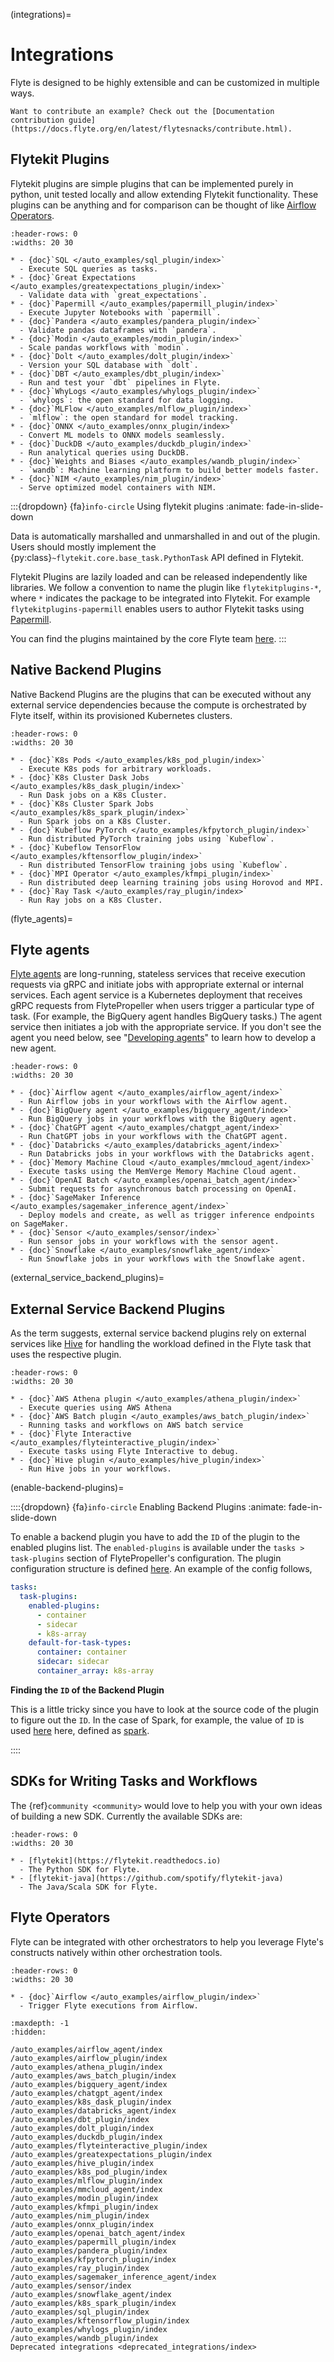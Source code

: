 (integrations)=

# Integrations

Flyte is designed to be highly extensible and can be customized in multiple ways.

```{note}
Want to contribute an example? Check out the [Documentation contribution guide](https://docs.flyte.org/en/latest/flytesnacks/contribute.html).
```

## Flytekit Plugins

Flytekit plugins are simple plugins that can be implemented purely in python, unit tested locally and allow extending
Flytekit functionality. These plugins can be anything and for comparison can be thought of like
[Airflow Operators](https://airflow.apache.org/docs/apache-airflow/stable/howto/operator/index.html).

```{list-table}
:header-rows: 0
:widths: 20 30

* - {doc}`SQL </auto_examples/sql_plugin/index>`
  - Execute SQL queries as tasks.
* - {doc}`Great Expectations </auto_examples/greatexpectations_plugin/index>`
  - Validate data with `great_expectations`.
* - {doc}`Papermill </auto_examples/papermill_plugin/index>`
  - Execute Jupyter Notebooks with `papermill`.
* - {doc}`Pandera </auto_examples/pandera_plugin/index>`
  - Validate pandas dataframes with `pandera`.
* - {doc}`Modin </auto_examples/modin_plugin/index>`
  - Scale pandas workflows with `modin`.
* - {doc}`Dolt </auto_examples/dolt_plugin/index>`
  - Version your SQL database with `dolt`.
* - {doc}`DBT </auto_examples/dbt_plugin/index>`
  - Run and test your `dbt` pipelines in Flyte.
* - {doc}`WhyLogs </auto_examples/whylogs_plugin/index>`
  - `whylogs`: the open standard for data logging.
* - {doc}`MLFlow </auto_examples/mlflow_plugin/index>`
  - `mlflow`: the open standard for model tracking.
* - {doc}`ONNX </auto_examples/onnx_plugin/index>`
  - Convert ML models to ONNX models seamlessly.
* - {doc}`DuckDB </auto_examples/duckdb_plugin/index>`
  - Run analytical queries using DuckDB.
* - {doc}`Weights and Biases </auto_examples/wandb_plugin/index>`
  - `wandb`: Machine learning platform to build better models faster.
* - {doc}`NIM </auto_examples/nim_plugin/index>`
  - Serve optimized model containers with NIM.
```

:::{dropdown} {fa}`info-circle` Using flytekit plugins
:animate: fade-in-slide-down

Data is automatically marshalled and unmarshalled in and out of the plugin. Users should mostly implement the
{py:class}`~flytekit.core.base_task.PythonTask` API defined in Flytekit.

Flytekit Plugins are lazily loaded and can be released independently like libraries. We follow a convention to name the
plugin like `flytekitplugins-*`, where `*` indicates the package to be integrated into Flytekit. For example
`flytekitplugins-papermill` enables users to author Flytekit tasks using [Papermill](https://papermill.readthedocs.io/en/latest/).

You can find the plugins maintained by the core Flyte team [here](https://github.com/flyteorg/flytekit/tree/master/plugins).
:::

## Native Backend Plugins

Native Backend Plugins are the plugins that can be executed without any external service dependencies because the compute is
orchestrated by Flyte itself, within its provisioned Kubernetes clusters.

```{list-table}
:header-rows: 0
:widths: 20 30

* - {doc}`K8s Pods </auto_examples/k8s_pod_plugin/index>`
  - Execute K8s pods for arbitrary workloads.
* - {doc}`K8s Cluster Dask Jobs </auto_examples/k8s_dask_plugin/index>`
  - Run Dask jobs on a K8s Cluster.
* - {doc}`K8s Cluster Spark Jobs </auto_examples/k8s_spark_plugin/index>`
  - Run Spark jobs on a K8s Cluster.
* - {doc}`Kubeflow PyTorch </auto_examples/kfpytorch_plugin/index>`
  - Run distributed PyTorch training jobs using `Kubeflow`.
* - {doc}`Kubeflow TensorFlow </auto_examples/kftensorflow_plugin/index>`
  - Run distributed TensorFlow training jobs using `Kubeflow`.
* - {doc}`MPI Operator </auto_examples/kfmpi_plugin/index>`
  - Run distributed deep learning training jobs using Horovod and MPI.
* - {doc}`Ray Task </auto_examples/ray_plugin/index>`
  - Run Ray jobs on a K8s Cluster.
```

(flyte_agents)=

## Flyte agents

[Flyte agents](https://docs.flyte.org/en/latest/flyte_agents/index.html) are long-running, stateless services that receive execution requests via gRPC and initiate jobs with appropriate external or internal services. Each agent service is a Kubernetes deployment that receives gRPC requests from FlytePropeller when users trigger a particular type of task. (For example, the BigQuery agent handles BigQuery tasks.) The agent service then initiates a job with the appropriate service. If you don't see the agent you need below, see "[Developing agents](https://docs.flyte.org/en/latest/flyte_agents/developing_agents.html)" to learn how to develop a new agent.

```{list-table}
:header-rows: 0
:widths: 20 30

* - {doc}`Airflow agent </auto_examples/airflow_agent/index>`
  - Run Airflow jobs in your workflows with the Airflow agent.
* - {doc}`BigQuery agent </auto_examples/bigquery_agent/index>`
  - Run BigQuery jobs in your workflows with the BigQuery agent.
* - {doc}`ChatGPT agent </auto_examples/chatgpt_agent/index>`
  - Run ChatGPT jobs in your workflows with the ChatGPT agent.
* - {doc}`Databricks </auto_examples/databricks_agent/index>`
  - Run Databricks jobs in your workflows with the Databricks agent.
* - {doc}`Memory Machine Cloud </auto_examples/mmcloud_agent/index>`
  - Execute tasks using the MemVerge Memory Machine Cloud agent.
* - {doc}`OpenAI Batch </auto_examples/openai_batch_agent/index>`
  - Submit requests for asynchronous batch processing on OpenAI.
* - {doc}`SageMaker Inference </auto_examples/sagemaker_inference_agent/index>`
  - Deploy models and create, as well as trigger inference endpoints on SageMaker.
* - {doc}`Sensor </auto_examples/sensor/index>`
  - Run sensor jobs in your workflows with the sensor agent.
* - {doc}`Snowflake </auto_examples/snowflake_agent/index>`
  - Run Snowflake jobs in your workflows with the Snowflake agent.
```

(external_service_backend_plugins)=

## External Service Backend Plugins

As the term suggests, external service backend plugins rely on external services like
[Hive](https://docs.qubole.com/en/latest/user-guide/engines/hive/index.html) for handling the workload defined in the Flyte task that uses the respective plugin.

```{list-table}
:header-rows: 0
:widths: 20 30

* - {doc}`AWS Athena plugin </auto_examples/athena_plugin/index>`
  - Execute queries using AWS Athena
* - {doc}`AWS Batch plugin </auto_examples/aws_batch_plugin/index>`
  - Running tasks and workflows on AWS batch service
* - {doc}`Flyte Interactive </auto_examples/flyteinteractive_plugin/index>`
  - Execute tasks using Flyte Interactive to debug.
* - {doc}`Hive plugin </auto_examples/hive_plugin/index>`
  - Run Hive jobs in your workflows.
```

(enable-backend-plugins)=

::::{dropdown} {fa}`info-circle` Enabling Backend Plugins
:animate: fade-in-slide-down

To enable a backend plugin you have to add the `ID` of the plugin to the enabled plugins list. The `enabled-plugins` is available under the `tasks > task-plugins` section of FlytePropeller's configuration.
The plugin configuration structure is defined [here](https://pkg.go.dev/github.com/flyteorg/flytepropeller@v0.6.1/pkg/controller/nodes/task/config#TaskPluginConfig). An example of the config follows,

```yaml
tasks:
  task-plugins:
    enabled-plugins:
      - container
      - sidecar
      - k8s-array
    default-for-task-types:
      container: container
      sidecar: sidecar
      container_array: k8s-array
```

**Finding the `ID` of the Backend Plugin**

This is a little tricky since you have to look at the source code of the plugin to figure out the `ID`. In the case of Spark, for example, the value of `ID` is used [here](https://github.com/flyteorg/flyteplugins/blob/v0.5.25/go/tasks/plugins/k8s/spark/spark.go#L424) here, defined as [spark](https://github.com/flyteorg/flyteplugins/blob/v0.5.25/go/tasks/plugins/k8s/spark/spark.go#L41).

::::

## SDKs for Writing Tasks and Workflows

The {ref}`community <community>` would love to help you with your own ideas of building a new SDK. Currently the available SDKs are:

```{list-table}
:header-rows: 0
:widths: 20 30

* - [flytekit](https://flytekit.readthedocs.io)
  - The Python SDK for Flyte.
* - [flytekit-java](https://github.com/spotify/flytekit-java)
  - The Java/Scala SDK for Flyte.
```

## Flyte Operators

Flyte can be integrated with other orchestrators to help you leverage Flyte's
constructs natively within other orchestration tools.

```{list-table}
:header-rows: 0
:widths: 20 30

* - {doc}`Airflow </auto_examples/airflow_plugin/index>`
  - Trigger Flyte executions from Airflow.
```

```{toctree}
:maxdepth: -1
:hidden:

/auto_examples/airflow_agent/index
/auto_examples/airflow_plugin/index
/auto_examples/athena_plugin/index
/auto_examples/aws_batch_plugin/index
/auto_examples/bigquery_agent/index
/auto_examples/chatgpt_agent/index
/auto_examples/k8s_dask_plugin/index
/auto_examples/databricks_agent/index
/auto_examples/dbt_plugin/index
/auto_examples/dolt_plugin/index
/auto_examples/duckdb_plugin/index
/auto_examples/flyteinteractive_plugin/index
/auto_examples/greatexpectations_plugin/index
/auto_examples/hive_plugin/index
/auto_examples/k8s_pod_plugin/index
/auto_examples/mlflow_plugin/index
/auto_examples/mmcloud_agent/index
/auto_examples/modin_plugin/index
/auto_examples/kfmpi_plugin/index
/auto_examples/nim_plugin/index
/auto_examples/onnx_plugin/index
/auto_examples/openai_batch_agent/index
/auto_examples/papermill_plugin/index
/auto_examples/pandera_plugin/index
/auto_examples/kfpytorch_plugin/index
/auto_examples/ray_plugin/index
/auto_examples/sagemaker_inference_agent/index
/auto_examples/sensor/index
/auto_examples/snowflake_agent/index
/auto_examples/k8s_spark_plugin/index
/auto_examples/sql_plugin/index
/auto_examples/kftensorflow_plugin/index
/auto_examples/whylogs_plugin/index
/auto_examples/wandb_plugin/index
Deprecated integrations <deprecated_integrations/index>
```
